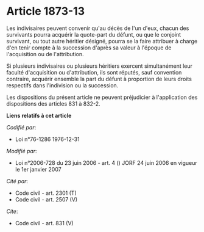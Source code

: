 # Article 1873-13

Les indivisaires peuvent convenir qu'au décès de l'un d'eux, chacun des survivants pourra acquérir la quote-part du défunt,
ou que le conjoint survivant, ou tout autre héritier désigné, pourra se la faire attribuer à charge d'en tenir compte à la
succession d'après sa valeur à l'époque de l'acquisition ou de l'attribution. 

Si plusieurs indivisaires ou plusieurs héritiers exercent simultanément leur faculté d'acquisition ou d'attribution, ils sont
réputés, sauf convention contraire, acquérir ensemble la part du défunt à proportion de leurs droits respectifs dans
l'indivision ou la succession. 

Les dispositions du présent article ne peuvent préjudicier à l'application des dispositions des articles 831 à 832-2.

**Liens relatifs à cet article**

_Codifié par_:

  - Loi n°76-1286 1976-12-31

_Modifié par_:

  - Loi n°2006-728 du 23 juin 2006 - art. 4 () JORF 24 juin 2006 en vigueur le 1er janvier 2007

_Cité par_:

  - Code civil - art. 2301 (T)
  - Code civil - art. 2507 (V)

_Cite_:

  - Code civil - art. 831 (V)
